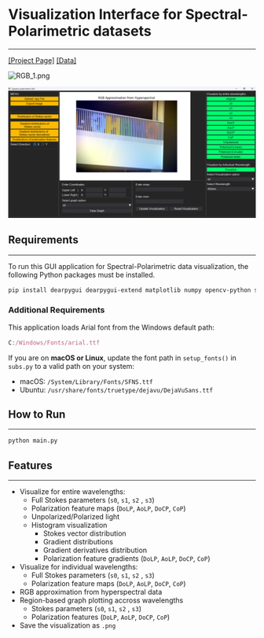 # Visualization Interface for Spectral-Polarimetric datasets

---

[[Project Page]](https://eschoi.com/SPDataset/) [[Data]](https://huggingface.co/datasets/jyj7913/spectro-polarimetric)

![RGB_1.png](/example/RGB_1)

![Hyperspectral_1.png](/example/Hyperspectral_1.png)

## Requirements

---

To run this GUI application for Spectral-Polarimetric data visualization, the following Python packages must be installed.

```bash
pip install dearpygui dearpygui-extend matplotlib numpy opencv-python scipy
```

### Additional Requirements

This application loads Arial font from the Windows default path:

```jsx
C:/Windows/Fonts/arial.ttf
```

If you are on **macOS or Linux**, update the font path in `setup_fonts()` in `subs.py` to a valid path on your system:

- macOS: `/System/Library/Fonts/SFNS.ttf`
- Ubuntu: `/usr/share/fonts/truetype/dejavu/DejaVuSans.ttf`

## How to Run

---

```bash
python main.py
```

## Features

---

- Visualize for entire wavelengths:
    - Full Stokes parameters (`s0`, `s1`, `s2` , `s3`)
    - Polarization feature maps (`DoLP`, `AoLP`, `DoCP`, `CoP`)
    - Unpolarized/Polarized light
    - Histogram visualization
        - Stokes vector distribution
        - Gradient distributions
        - Gradient derivatives distribution
        - Polarization feature gradients (`DoLP`, `AoLP`, `DoCP`, `CoP`)
- Visualize for individual wavelengths:
    - Full Stokes parameters (`s0`, `s1`, `s2` , `s3`)
    - Polarization feature maps (`DoLP`, `AoLP`, `DoCP`, `CoP`)
- RGB approximation from hyperspectral data
- Region-based graph plotting accross wavelengths
    - Stokes parameters (`s0`, `s1`, `s2` , `s3`)
    - Polarization features (`DoLP`, `AoLP`, `DoCP`, `CoP`)
- Save the visualization as `.png`